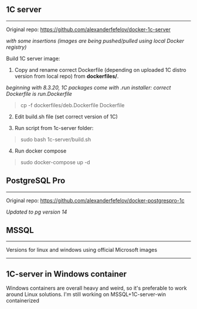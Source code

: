 ## 1C server
---------------
Original repo: https://github.com/alexanderfefelov/docker-1c-server

*with some insertions (images are being pushed/pulled using local Docker registry)*

Build 1C server image:

1. Copy and rename correct Dockerfile (depending on uploaded 1C distro version from local repo) from **dockerfiles/**.

*beginning with 8.3.20, 1C packages come with .run installer: correct Dockerfile is run.Dockerfile*
> cp -f dockerfiles/deb.Dockerfile Dockerfile

2. Edit build.sh file (set correct version of 1C)

3. Run script from 1c-server folder:
> sudo bash 1c-server/build.sh

4. Run docker compose
> sudo docker-compose up -d


## PostgreSQL Pro
---------------
Original repo: https://github.com/alexanderfefelov/docker-postgrespro-1c

*Updated to pg version 14*

## MSSQL
---------------

Versions for linux and windows using official Microsoft images

---------------
## 1C-server in Windows container
Windows containers are overall heavy and weird, so it's preferable to work around Linux solutions. I'm still working on MSSQL+1C-server-win containerized 
